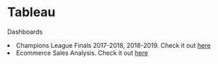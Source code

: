 # Tableau
Dashboards
<li>Champions League Finals 2017-2018, 2018-2019. 
Check it out <a href="https://public.tableau.com/app/profile/aditi5911/viz/ChampionsLeagueFinals_16875528251420/Dashboard1">here<a></li>
<li>Ecommerce Sales Analysis. Check it out <a href="https://public.tableau.com/app/profile/aditi5911/viz/EcommerceSales_16878220344470/Dashboard1?publish=yes">here<a></li>
